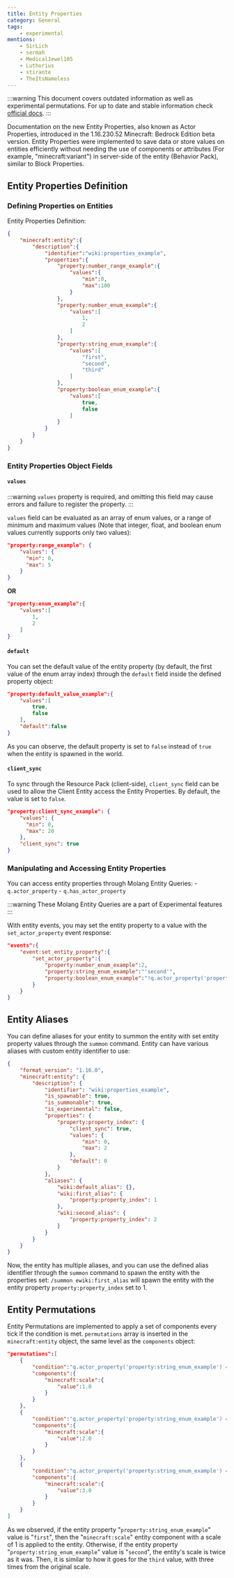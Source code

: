 ```yaml
---
title: Entity Properties
category: General
tags:
    - experimental
mentions:
    - SirLich
    - sermah
    - MedicalJewel105
    - Luthorius
    - stirante
    - TheItsNameless
---
```


:::warning
This document covers outdated information as well as experimental permutations. For up to date and stable information check [official docs](https://learn.microsoft.com/en-us/minecraft/creator/documents/introductiontoentityproperties).
:::

Documentation on the new Entity Properties, also known as Actor Properties, introduced in the 1.16.230.52 Minecraft: Bedrock Edition beta version.
Entity Properties were implemented to save data or store values on entities efficiently without needing the use of components or attributes (For example, "minecraft:variant") in server-side of the entity (Behavior Pack), similar to Block Properties.

## Entity Properties Definition

### Defining Properties on Entities

Entity Properties Definition:

<CodeHeader></CodeHeader>

```json
{
    "minecraft:entity":{
        "description":{
            "identifier":"wiki:properties_example",
            "properties":{
                "property:number_range_example":{
                    "values":{
                        "min":0,
                        "max":100
                    }
                },
                "property:number_enum_example":{
                    "values":[
                        1,
                        2
                    ]
                },
                "property:string_enum_example":{
                    "values":[
                        "first",
                        "second",
                        "third"
                    ]
                },
                "property:boolean_enum_example":{
                    "values":[
                        true,
                        false
                    ]
                }
            }
        }
    }
}
```

### Entity Properties Object Fields

#### `values`

:::warning
`values` property is required, and omitting this field may cause errors and failure to register the property.
:::

`values` field can be evaluated as an array of enum values, or a range of minimum and maximum values (Note that integer, float, and boolean enum values currently supports only two values):

<CodeHeader></CodeHeader>

```json
"property:range_example": {
    "values": {
      "min": 0,
      "max": 5
    }
}
```

**OR**

<CodeHeader></CodeHeader>

```json
"property:enum_example":{
    "values":[
        1,
        2
    ]
}
```

#### `default`

You can set the default value of the entity property (by default, the first value of the enum array index) through the `default` field inside the defined property object:

<CodeHeader></CodeHeader>

```json
"property:default_value_example":{
    "values":[
        true,
        false
    ],
    "default":false
}
```

As you can observe, the default property is set to `false` instead of `true` when the entity is spawned in the world.

#### `client_sync`

To sync through the Resource Pack (client-side), `client_sync` field can be used to allow the Client Entity access the Entity Properties. By default, the value is set to `false`.

<CodeHeader></CodeHeader>

```json
"property:client_sync_example": {
    "values": {
      "min": 0,
      "max": 20
    },
    "client_sync": true
}
```

### Manipulating and Accessing Entity Properties

You can access entity properties through Molang Entity Queries:
    -   `q.actor_property`
    -   `q.has_actor_property`

:::warning
These Molang Entity Queries are a part of Experimental features
:::

With entity events, you may set the entity property to a value with the `set_actor_property` event response:

<CodeHeader></CodeHeader>

```json
"events":{
    "event:set_entity_property":{
        "set_actor_property":{
            "property:number_enum_example":2,
            "property:string_enum_example":"'second'",
            "property:boolean_enum_example":"!q.actor_property('property:boolean_enum_example')"
        }
    }
}
```

## Entity Aliases

You can define aliases for your entity to summon the entity with set entity property values through the `summon` command.
Entity can have various aliases with custom entity identifier to use:

<CodeHeader></CodeHeader>

```json
{
	"format_version": "1.16.0",
	"minecraft:entity": {
		"description": {
			"identifier": "wiki:properties_example",
			"is_spawnable": true,
			"is_summonable": true,
			"is_experimental": false,
			"properties": {
				"property:property_index": {
					"client_sync": true,
					"values": {
						"min": 0,
						"max": 2
					},
					"default": 0
				}
			},
			"aliases": {
				"wiki:default_alias": {},
				"wiki:first_alias": {
					"property:property_index": 1
				},
				"wiki:second_alias": {
					"property:property_index": 2
				}
			}
		}
	}
}
```

Now, the entity has multiple aliases, and you can use the defined alias identifier through the `summon` command to spawn the entity with the properties set: `/summon ewiki:first_alias` will spawn the entity with the entity property `property:property_index` set to 1.

## Entity Permutations

Entity Permutations are implemented to apply a set of components every tick if the condition is met.
`permutations` array is inserted in the `minecraft:entity` object, the same level as the `components` object:

<CodeHeader></CodeHeader>

```json
"permutations":[
    {
        "condition":"q.actor_property('property:string_enum_example') == 'first'",
        "components":{
            "minecraft:scale":{
                "value":1.0
            }
        }
    },
    {
        "condition":"q.actor_property('property:string_enum_example') == 'second'",
        "components":{
            "minecraft:scale":{
                "value":2.0
            }
        }
    },
    {
        "condition":"q.actor_property('property:string_enum_example') == 'third'",
        "components":{
            "minecraft:scale":{
                "value":3.0
            }
        }
    }
]
```

As we observed, if the entity property "`property:string_enum_example`" value is "`first`", then the "`minecraft:scale`" entity component with a scale of 1 is applied to the entity. Otherwise, if the entity property "`property:string_enum_example`" value is "`second`", the entity's scale is twice as it was. Then, it is similar to how it goes for the `third` value, with three times from the original scale.
